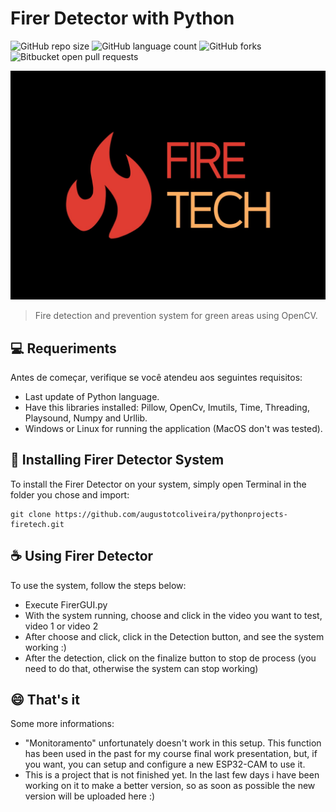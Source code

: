 # Firer Detector with Python
![GitHub repo size](https://img.shields.io/github/repo-size/iuricode/README-template?style=for-the-badge)
![GitHub language count](https://img.shields.io/github/languages/count/iuricode/README-template?style=for-the-badge)
![GitHub forks](https://img.shields.io/github/forks/iuricode/README-template?style=for-the-badge)
![Bitbucket open pull requests](https://img.shields.io/bitbucket/pr-raw/iuricode/README-template?style=for-the-badge)

<img src="imgreadme.jpg" alt="FireTech logo">

> Fire detection and prevention system for green areas using OpenCV.

## 💻 Requeriments

Antes de começar, verifique se você atendeu aos seguintes requisitos:

- Last update of Python language.
- Have this libraries installed: Pillow, OpenCv, Imutils, Time, Threading, Playsound, Numpy and Urllib.
- Windows or Linux for running the application (MacOS don't was tested).

## 🚀 Installing Firer Detector System

To install the Firer Detector on your system, simply open Terminal in the folder you chose and import:

```
git clone https://github.com/augustotcoliveira/pythonprojects-firetech.git

```

## ☕ Using Firer Detector

To use the system, follow the steps below:

- Execute FirerGUI.py
- With the system running, choose and click in the video you want to test, video 1 or video 2
- After choose and click, click in the Detection button, and see the system working :)
- After the detection, click on the finalize button to stop de process (you need to do that, otherwise the system can stop working)


## 😄 That's it

Some more informations:
  - "Monitoramento" unfortunately doesn't work in this setup. This function has been used in the past for my course final work presentation, but, if you want, you can setup and configure a new ESP32-CAM to use it.
  - This is a project that is not finished yet. In the last few days i have been working on it to make a better version, so as soon as possible the new version will be uploaded here :)

